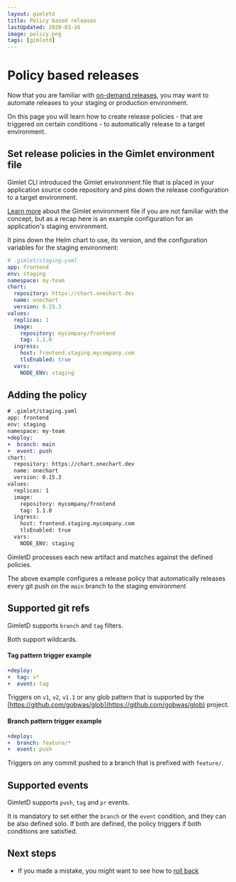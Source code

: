 ```yaml
---
layout: gimletd
title: Policy based releases
lastUpdated: 2020-03-16
image: policy.png
tags: [gimletd]
---
```


# Policy based releases

Now that you are familiar with [on-demand releases](/gimletd/on-demand-releases), 
you may want to automate releases to your staging or production environment.

On this page you will learn how to create release policies - that are triggered on certain conditions - 
to automatically release to a target environment.

## Set release policies in the Gimlet environment file

Gimlet CLI introduced the Gimlet environment file that is placed in your application source code repository and pins
down the release configuration to a target environment.

[Learn more](/gimlet-cli/manage-environments-with-gimlet-and-gitops/) about the Gimlet environment file if you are not familiar with the concept,
but as a recap here is an example configuration for an application's staging environment.

It pins down the Helm chart to use, its version, and the configuration variables for the staging environment:

```yaml
# .gimlet/staging.yaml
app: frontend
env: staging
namespace: my-team
chart:
  repository: https://chart.onechart.dev
  name: onechart
  version: 0.15.3
values:
  replicas: 1
  image:
    repository: mycompany/frontend
    tag: 1.1.0
  ingress:
    host: frontend.staging.mycompany.com
    tlsEnabled: true
  vars:
    NODE_ENV: staging
```

## Adding the policy

```diff
# .gimlet/staging.yaml
app: frontend
env: staging
namespace: my-team
+deploy:
+  branch: main
+  event: push
chart:
  repository: https://chart.onechart.dev
  name: onechart
  version: 0.15.3
values:
  replicas: 1
  image:
    repository: mycompany/frontend
    tag: 1.1.0
  ingress:
    host: frontend.staging.mycompany.com
    tlsEnabled: true
  vars:
    NODE_ENV: staging
```

GimletD processes each new artifact and matches against the defined policies.

The above example configures a release policy 
that automatically releases every git push on the `main` branch to the staging environment

## Supported git refs

GimletD supports `branch` and `tag` filters.

Both support wildcards.

#### Tag pattern trigger example
```yaml
+deploy:
+  tag: v*
+  event: tag
```

Triggers on `v1`, `v2`, `v1.1` or any glob pattern that is supported by the [https://github.com/gobwas/glob](https://github.com/gobwas/glob) project.

#### Branch pattern trigger example
```yaml
+deploy:
+  branch: feature/*
+  event: push
```

Triggers on any commit pushed to a branch that is prefixed with `feature/`.

## Supported events

GimletD supports `push`, `tag` and `pr` events.

It is mandatory to set either the `branch` or the `event` condition, and they can be also defined solo.
If both are defined, the policy triggers if both conditions are satisfied.

## Next steps

- If you made a mistake, you might want to see how to [roll back](/gimletd/rolling-back)

